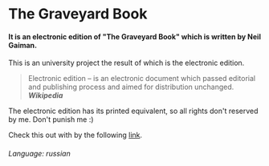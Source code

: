 # The Graveyard Book
#### It is an electronic edition of "The Graveyard Book" which is written by Neil Gaiman.

This is an university project the result of which is the electronic edition.
> Electronic edition – is an electronic document which passed editorial and publishing process and aimed for distribution unchanged. ***Wikipedia***

The electronic edition has its printed equivalent, so all rights don't reserved by me. Don't punish me :)

Check this out with by the following [link](https://echelonka.github.io/graveyardbook/).
###### Language: russian
